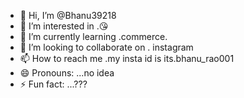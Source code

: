 - 👋 Hi, I’m @Bhanu39218
- 👀 I’m interested in .😘
- 🌱 I’m currently learning .commerce.
- 💞️ I’m looking to collaborate on . instagram 
- 📫 How to reach me .my insta id is its.bhanu_rao001
- 😄 Pronouns: ...no idea
- ⚡ Fun fact: ...???

<!---
Bhanu39218/Bhanu39218 is a ✨ special ✨ repository because its `README.md` (this file) appears on your GitHub profile.
You can click the Preview link to take a look at your changes.
--->
